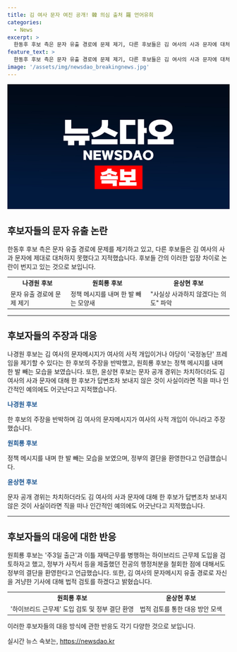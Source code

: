 ```yaml
---
title: 김 여사 문자 여진 공개! 韓 의심 출처 羅 언어유희
categories:
  - News
excerpt: >
  한동후 후보 측은 문자 유출 경로에 문제 제기, 다른 후보들은 김 여사의 사과 문자에 대처 미흡 지적. 장동혁 의원은 문자 공개에 대한 도덕적 문제 제기. 나경원 후보는 여사의 사적 개입 반박. 윤상현 후보는 사과 부재 인간적 예의 어긋남 지적. 원희룡 후보는 정책 메시지로 주목받고 나경원 후보를 겨냥한 발언.
feature_text: >
  한동후 후보 측은 문자 유출 경로에 문제 제기, 다른 후보들은 김 여사의 사과 문자에 대처 미흡 지적. 장동혁 의원은 문자 공개에 대한 도덕적 문제 제기. 나경원 후보는 여사의 사적 개입 반박. 윤상현 후보는 사과 부재 인간적 예의 어긋남 지적. 원희룡 후보는 정책 메시지로 주목받고 나경원 후보를 겨냥한 발언.
image: '/assets/img/newsdao_breakingnews.jpg'
---
```


<p><img src="/assets/img/newsdao_breakingnews.jpg" alt="firstkoreanews 속보" /></p>

<h2 data-ke-size="size26">후보자들의 문자 유출 논란</h2>

<p data-ke-size="size16">한동후 후보 측은 문자 유출 경로에 문제를 제기하고 있고, 다른 후보들은 김 여사의 사과 문자에 제대로 대처하지 못했다고 지적했습니다. 후보들 간의 이러한 입장 차이로 논란이 번지고 있는 것으로 보입니다.</p>

<table>
  <tr>
    <td style="text-align: center; height: 17px;"><b>나경원 후보</b></td>
    <td style="text-align: center; height: 17px;"><b>원희룡 후보</b></td>
    <td style="text-align: center; height: 17px;"><b>윤상현 후보</b></td>
  </tr>
  <tr>
    <td>문자 유출 경로에 문제 제기</td>
    <td>정책 메시지를 내며 한 발 빼는 모양새</td>
    <td>"사실상 사과하지 않겠다는 의도" 파악</td>
  </tr>
</table>

<hr>

<h2 data-ke-size="size26">후보자들의 주장과 대응</h2>

<p data-ke-size="size16">나경원 후보는 김 여사의 문자메시지가 여사의 사적 개입이거나 야당이 '국정농단' 프레임을 제기할 수 있다는 한 후보의 주장을 반박했고, 원희룡 후보는 정책 메시지를 내며 한 발 빼는 모습을 보였습니다. 또한, 윤상현 후보는 문자 공개 경위는 차치하더라도 김 여사의 사과 문자에 대해 한 후보가 답변조차 보내지 않은 것이 사실이라면 직을 떠나 인간적인 예의에도 어긋난다고 지적했습니다.</p>

<p><b><span style="color: #1a5490;">나경원 후보</span></b></p>

<p data-ke-size="size16">한 후보의 주장을 반박하며 김 여사의 문자메시지가 여사의 사적 개입이 아니라고 주장했습니다.</p>

<p><b><span style="color: #1a5490;">원희룡 후보</span></b></p>

<p data-ke-size="size16">정책 메시지를 내며 한 발 빼는 모습을 보였으며, 정부의 결단을 환영한다고 언급했습니다.</p>

<p><b><span style="color: #1a5490;">윤상현 후보</span></b></p>

<p data-ke-size="size16">문자 공개 경위는 차치하더라도 김 여사의 사과 문자에 대해 한 후보가 답변조차 보내지 않은 것이 사실이라면 직을 떠나 인간적인 예의에도 어긋난다고 지적했습니다.</p>

<hr>

<h2 data-ke-size="size26">후보자들의 대응에 대한 반응</h2>

<p data-ke-size="size16">원희룡 후보는 '주3일 출근'과 이틀 재택근무를 병행하는 하이브리드 근무제 도입을 검토하자고 했고, 정부가 사직서 등을 제출했던 전공의 행정처분을 철회한 점에 대해서도 정부의 결단을 환영한다고 언급했습니다. 또한, 김 여사의 문자메시지 유출 경로로 자신을 겨냥한 기사에 대해 법적 검토를 하겠다고 밝혔습니다.</p>

<table>
  <tr>
    <td style="text-align: center; height: 17px;"><b>원희룡 후보</b></td>
    <td style="text-align: center; height: 17px;"><b>윤상현 후보</b></td>
  </tr>
  <tr>
    <td>'하이브리드 근무제' 도입 검토 및 정부 결단 환영</td>
    <td>법적 검토를 통한 대응 방안 모색</td>
  </tr>
</table>

<p data-ke-size="size16">이러한 후보자들의 대응 방식에 관한 반응도 각기 다양한 것으로 보입니다.</p>
실시간 뉴스 속보는, <a href="https://newsdao.kr" rel="dofollow">https://newsdao.kr</a>


